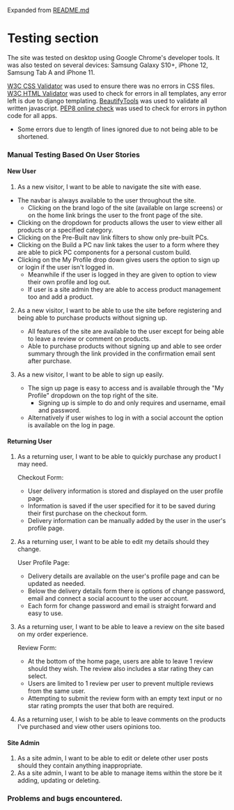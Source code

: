 Expanded from [README.md](https://github.com/bob134552/Battlestations/blob/master/README.md)

# Testing section

The site was tested on desktop using Google Chrome's developer tools.
It was also tested on several devices: Samsung Galaxy S10+, iPhone 12, Samsung Tab A and iPhone 11.

[W3C CSS Validator](https://jigsaw.w3.org/css-validator/) was used to ensure there was no errors in CSS files.  
[W3C HTML Validator](https://validator.w3.org/) was used to check for errors in all templates, any error left is due to django templating.
[BeautifyTools](https://beautifytools.com/javascript-validator.php) was used to validate all written javascript.
[PEP8 online check](http://pep8online.com/) was used to check for errors in python code for all apps.
- Some errors due to length of lines ignored due to not being able to be shortened.

### Manual Testing Based On User Stories

#### New User

1. As a new visitor, I want to be able to navigate the site with ease.

- The navbar is always available to the user throughout the site.
    - Clicking on the brand logo of the site (available on large screens) or on the home link brings the user to the front page of the site.
- Clicking on the dropdown for products allows the user to view either all products or a specified category.
- Clicking on the Pre-Built nav link filters to show only pre-built PCs.
- Clicking on the Build a PC nav link takes the user to a form where they are able to pick PC components for a personal custom build.
- Clicking on the My Profile drop down gives users the option to sign up or login if the user isn't logged in.
    - Meanwhile if the user is logged in they are given to option to view their own profile and log out.
    - If user is a site admin they are able to access product management too and add a product.

2. As a new visitor, I want to be able to use the site before registering and being able to purchase products without signing up.
    - All features of the site are available to the user except for being able to leave a review or comment on products.
    - Able to purchase products without signing up and able to see order summary through the link provided in the confirmation email sent after purchase.

3. As a new visitor, I want to be able to sign up easily.
    - The sign up page is easy to access and is available through the "My Profile" dropdown on the top right of the site.
        - Signing up is simple to do and only requires and username, email and password.
    - Alternatively if user wishes to log in with a social account the option is available on the log in page.

#### Returning User

1. As a returning user, I want to be able to quickly purchase any product I may need.

    Checkout Form:

    - User delivery information is stored and displayed on the user profile page.
    - Information is saved if the user specified for it to be saved during their first purchase on the checkout form.
    - Delivery information can be manually added by the user in the user's profile page.

2. As a returning user, I want to be able to edit my details should they change.

    User Profile Page:

    - Delivery details are available on the user's profile page and can be updated as needed.
    - Below the delivery details form there is options of change password, email and connect a social account to the user account.
    - Each form for change password and email is straight forward and easy to use.

3. As a returning user, I want to be able to leave a review on the site based on my order experience.
    
    Review Form:
    - At the bottom of the home page, users are able to leave 1 review should they wish. The review also includes a star rating they
        can select.
    - Users are limited to 1 review per user to prevent multiple reviews from the same user.
    - Attempting to submit the review form with an empty text input or no star rating prompts the user that both are required.

4. As a returning user, I wish to be able to leave comments on the products I've purchased and view other users opinions too.

#### Site Admin

1. As a site admin, I want to be able to edit or delete other user posts should they contain anything inappropriate.
2. As a site admin, I want to be able to manage items within the store be it adding, updating or deleting.

### Problems and bugs encountered.
